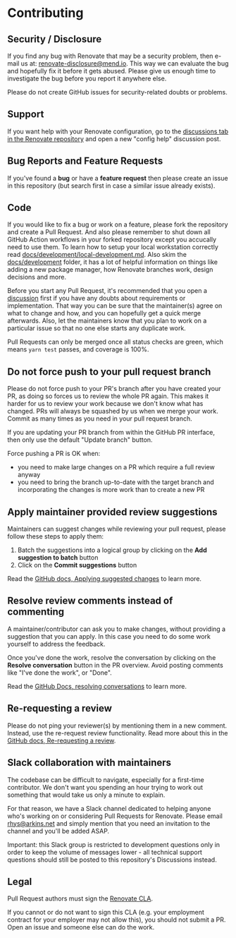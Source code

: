 # Contributing

## Security / Disclosure

If you find any bug with Renovate that may be a security problem, then e-mail us at: [renovate-disclosure@mend.io](mailto:renovate-disclosure@mend.io).
This way we can evaluate the bug and hopefully fix it before it gets abused.
Please give us enough time to investigate the bug before you report it anywhere else.

Please do not create GitHub issues for security-related doubts or problems.

## Support

If you want help with your Renovate configuration, go to the [discussions tab in the Renovate repository](https://github.com/renovatebot/renovate/discussions) and open a new "config help" discussion post.

## Bug Reports and Feature Requests

If you've found a **bug** or have a **feature request** then please create an issue in this repository (but search first in case a similar issue already exists).

## Code

If you would like to fix a bug or work on a feature, please fork the repository and create a Pull Request.
And also please remember to shut down all GitHub Action workflows in your forked repository except you accucally need to use them.
To learn how to setup your local workstation correctly read [docs/development/local-development.md](../docs/development/local-development.md).
Also skim the [docs/development](../docs/development/) folder, it has a lot of helpful information on things like adding a new package manager, how Renovate branches work, design decisions and more.

Before you start any Pull Request, it's recommended that you open a [discussion](https://github.com/renovatebot/renovate/discussions) first if you have any doubts about requirements or implementation.
That way you can be sure that the maintainer(s) agree on what to change and how, and you can hopefully get a quick merge afterwards.
Also, let the maintainers know that you plan to work on a particular issue so that no one else starts any duplicate work.

Pull Requests can only be merged once all status checks are green, which means `yarn test` passes, and coverage is 100%.

## Do not force push to your pull request branch

Please do not force push to your PR's branch after you have created your PR, as doing so forces us to review the whole PR again.
This makes it harder for us to review your work because we don't know what has changed.
PRs will always be squashed by us when we merge your work.
Commit as many times as you need in your pull request branch.

If you are updating your PR branch from within the GitHub PR interface, then only use the default "Update branch" button.

Force pushing a PR is OK when:

- you need to make large changes on a PR which require a full review anyway
- you need to bring the branch up-to-date with the target branch and incorporating the changes is more work than to create a new PR

## Apply maintainer provided review suggestions

Maintainers can suggest changes while reviewing your pull request, please follow these steps to apply them:

1. Batch the suggestions into a logical group by clicking on the **Add suggestion to batch** button
2. Click on the **Commit suggestions** button

Read the [GitHub docs, Applying suggested changes](https://docs.github.com/en/pull-requests/collaborating-with-pull-requests/reviewing-changes-in-pull-requests/incorporating-feedback-in-your-pull-request#applying-suggested-changes) to learn more.

## Resolve review comments instead of commenting

A maintainer/contributor can ask you to make changes, without providing a suggestion that you can apply.
In this case you need to do some work yourself to address the feedback.

Once you've done the work, resolve the conversation by clicking on the **Resolve conversation** button in the PR overview.
Avoid posting comments like "I've done the work", or "Done".

Read the [GitHub Docs, resolving conversations](https://docs.github.com/en/pull-requests/collaborating-with-pull-requests/reviewing-changes-in-pull-requests/commenting-on-a-pull-request#resolving-conversations) to learn more.

## Re-requesting a review

Please do not ping your reviewer(s) by mentioning them in a new comment.
Instead, use the re-request review functionality.
Read more about this in the [GitHub docs, Re-requesting a review](https://docs.github.com/en/free-pro-team@latest/github/collaborating-with-issues-and-pull-requests/incorporating-feedback-in-your-pull-request#re-requesting-a-review).

## Slack collaboration with maintainers

The codebase can be difficult to navigate, especially for a first-time contributor.
We don't want you spending an hour trying to work out something that would take us only a minute to explain.

For that reason, we have a Slack channel dedicated to helping anyone who's working on or considering Pull Requests for Renovate.
Please email rhys@arkins.net and simply mention that you need an invitation to the channel and you'll be added ASAP.

Important: this Slack group is restricted to development questions only in order to keep the volume of messages lower - all technical support questions should still be posted to this repository's Discussions instead.

## Legal

Pull Request authors must sign the [Renovate CLA](https://cla-assistant.io/renovateapp/renovate).

If you cannot or do not want to sign this CLA (e.g. your employment contract for your employer may not allow this), you should not submit a PR.
Open an issue and someone else can do the work.
